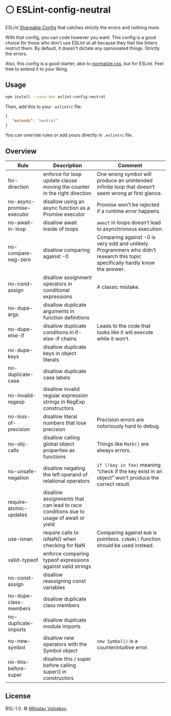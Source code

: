 # ⚪️ ESLint-config-neutral

ESLint [Shareable Config](http://eslint.org/docs/developer-guide/shareable-configs) that catches strictly the errors and nothing more. 

With that config, you can code however you want. This config is a good choice for those who don't use ESLint at all because they feel like linters restrict them. By default, it doesn't dictate any opinionated things. Strictly the errors.

Also, this config is a good starter, akin to [normalize.css](https://github.com/necolas/normalize.css), but for ESLint. Feel free to extend it to your liking.

## Usage

```bash
npm install --save-dev eslint-config-neutral
```

Then, add this to your `.eslintrc` file:

```JSON
{
   "extends": "neutral"
}
```

You can override rules or add yours directly in `.eslintrc` file.

## Overview

|Rule                     |Description                                                                         |Comment                                                                                                                       |
|-------------------------|------------------------------------------------------------------------------------|------------------------------------------------------------------------------------------------------------------------------|
|for-direction            |enforce for loop update clause moving the counter in the right direction            |One wrong symbol will produce an unintended infinite loop that doesn’t seem wrong at first glance.                                            |
|no-async-promise-executor|disallow using an async function as a Promise executor                              |Promise won’t be rejected if a runtime error happens.                                                                           |
|no-await-in-loop         |disallow await inside of loops                                                      |`await` in loops doesn’t lead to asynchronous execution.                                                                        |
|no-compare-neg-zero      |disallow comparing against -0                                                       |Comparing against -0 is very odd and unlikely. Programmers who didn’t research this topic specifically hardly know the answer.|
|no-cond-assign           |disallow assignment operators in conditional expressions                            |A classic mistake.                                                                                                            |
|no-dupe-args             |disallow duplicate arguments in function definitions                                |                                                                                                                              |
|no-dupe-else-if          |disallow duplicate conditions in if-else-if chains                                  |Leads to the code that looks like it will execute while it won’t.                                                             |
|no-dupe-keys             |disallow duplicate keys in object literals                                          |                                                                                                                              |
|no-duplicate-case        |disallow duplicate case labels                                                      |                                                                                                                              |
|no-invalid-regexp        |disallow invalid regular expression strings in RegExp constructors                  |                                                                                                                              |
|no-loss-of-precision     |disallow literal numbers that lose precision                                        |Precision errors are notoriously hard to debug.                                                                               |
|no-obj-calls             |disallow calling global object properties as functions                              |Things like `Math()` are always errors.                                                                                         |
|no-unsafe-negation       |disallow negating the left operand of relational operators                          |`if (!key in foo)` meaning “check if the key exist in an object” won’t produce the correct result.                             |
|require-atomic-updates   |disallow assignments that can lead to race conditions due to usage of await or yield|                                                                                                                              |
|use-isnan                |require calls to isNaN() when checking for NaN                                      |Comparing against `NaN` is pointless. `isNaN()` function should be used instead.                                                       |
|valid-typeof             |enforce comparing typeof expressions against valid strings                          |                                                                                                                              |
|no-const-assign          |disallow reassigning const variables                                                |                                                                                                                              |
|no-dupe-class-members    |disallow duplicate class members                                                    |                                                                                                                              |
|no-duplicate-imports     |disallow duplicate module imports                                                   |                                                                                                                              |
|no-new-symbol            |disallow new operators with the Symbol object                                       |`new Symbol()` is a counterintuitive error.                                                                                     |
|no-this-before-super     |disallow this / super before calling super() in constructors                        |                                                                                                                              |


## License

BSL-1.0. © [Miloslav Voloskov](https://miloslav.website).
